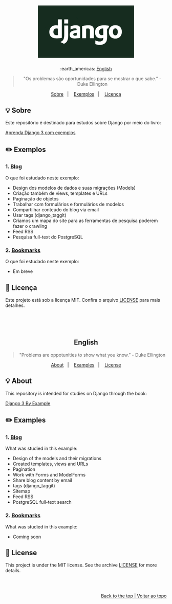 <h1 align="center" id="top">
    <img alt="GoStack" src=".github/django.gif" width="300px" />
</h1>

<p align="center">
  :earth_americas:
  <a href="#english">English</a>
</p>

<blockquote align="center">"Os problemas são oportunidades para se mostrar o que sabe.” - Duke Ellington</blockquote>

<p align="center">
  <a href="#bulb-sobre">Sobre</a>&nbsp;&nbsp;&nbsp;|&nbsp;&nbsp;&nbsp;
  <a href="#pencil2-exemplos">Exemplos</a>&nbsp;&nbsp;&nbsp;|&nbsp;&nbsp;&nbsp;
  <a href="#memo-licença">Licença</a>
</p>

## :bulb: Sobre

<p>Este repositório é destinado para estudos sobre Django por meio do livro:<p>

[Aprenda Django 3 com exemplos](https://www.amazon.com.br/gp/product/B08FF7S39V/ref=ppx_yo_dt_b_d_asin_title_o01?ie=UTF8&psc=1)

## :pencil2: Exemplos

### 1. <a href="https://github.com/victorvf/django-3-by-example/tree/master/blog">Blog</a>

<p>O que foi estudado neste exemplo:</p>

- Design dos modelos de dados e suas migrações (Models)
- Criação também de views, templates e URLs
- Paginação de objetos
- Trabalhar com formulários e formulários de modelos
- Compartilhar conteúdo do blog via email
- Usar tags (django_taggit)
- Criamos um mapa do site para as ferramentas de pesquisa poderem fazer o crawling
- Feed RSS
- Pesquisa full-text do PostgreSQL

### 2. <a href="#">Bookmarks</a>

<p>O que foi estudado neste exemplo:</p>

- Em breve

## :memo: Licença

Este projeto está sob a licença MIT. Confira o arquivo [LICENSE](https://github.com/victorvf/django-3-by-example/blob/master/LICENSE.txt) para mais detalhes.

<br>
<br>
<br>

<h2 align="center" id="english">English</h2>

<blockquote align="center">"Problems are oppotunities to show what you know.” - Duke Ellington</blockquote>

<p align="center">
  <a href="#bulb-about">About</a>&nbsp;&nbsp;&nbsp;|&nbsp;&nbsp;&nbsp;
  <a href="#pencil2-examples">Examples</a>&nbsp;&nbsp;&nbsp;|&nbsp;&nbsp;&nbsp;
  <a href="#memo-license">License</a>
</p>

## :bulb: About

<p>This repository is intended for studies on Django through the book:<p>

[Django 3 By Example](https://www.amazon.com.br/Django-Example-Third-Antonio-Mel%C3%A9/dp/1838981950/ref=sr_1_1?__mk_pt_BR=%C3%85M%C3%85%C5%BD%C3%95%C3%91&dchild=1&keywords=django+3+by+examples&qid=1602300581&s=books&sr=1-1)

## :pencil2: Examples

### 1. <a href="https://github.com/victorvf/django-3-by-example/tree/master/blog">Blog</a>

<p>What was studied in this example:</p>

- Design of the models and their migrations
- Created templates, views and URLs
- Pagination
- Work with Forms and ModelForms
- Share blog content by email
- tags (django_taggit)
- Sitemap
- Feed RSS
- PostgreSQL full-text search

### 2. <a href="#">Bookmarks</a>

<p>What was studied in this example:</p>

- Coming soon

## :memo: License

This project is under the MIT license. See the archive [LICENSE](https://github.com/victorvf/django-3-by-example/blob/master/LICENSE.txt) for more details.

<br>
<br>

<p align="right"><a href="#top">Back to the top | Voltar ao topo</a></p>